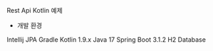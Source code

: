 Rest Api Kotlin 예제

* 개발 환경 

Intellij
JPA
Gradle
Kotlin 1.9.x
Java 17
Spring Boot 3.1.2
H2 Database
